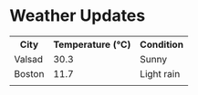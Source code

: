 # Weather Updates

<!-- WEATHER-UPDATE-START -->
<table><tr><th>City</th><th>Temperature (°C)</th><th>Condition</th></tr><tr><td>Valsad</td><td>30.3</td><td>Sunny</td></tr><tr><td>Boston</td><td>11.7</td><td>Light rain</td></tr><tr><td></td><td></td><td></td></tr></table>
<!-- WEATHER-UPDATE-END -->
